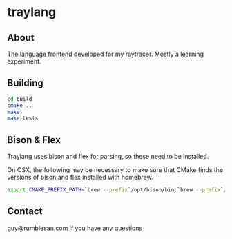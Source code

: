 traylang
========

About
-----

The language frontend developed for my raytracer. Mostly a learning experiment.

Building
--------

```bash
cd build
cmake ..
make
make tests
```

Bison & Flex
----

Traylang uses bison and flex for parsing, so these need to be installed.

On OSX, the following may be necessary to make sure that CMake finds the versions of bison and flex installed with homebrew.

```bash
export CMAKE_PREFIX_PATH=`brew --prefix`/opt/bison/bin:`brew --prefix`/opt/flex/bin
```
Contact
-------

guy@rumblesan.com if you have any questions

